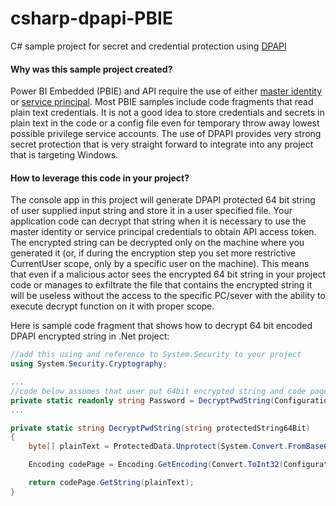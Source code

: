 # csharp-dpapi-PBIE
C# sample project for secret and credential protection using [DPAPI](https://docs.microsoft.com/en-us/dotnet/standard/security/how-to-use-data-protection)

#### Why was this sample project created?

Power BI Embedded (PBIE) and API require the use of either [master identity](https://docs.microsoft.com/en-us/power-bi/developer/embed-sample-for-customers#register-an-application-in-azure-active-directory-azure-ad) or [service principal](https://docs.microsoft.com/en-us/power-bi/developer/embed-service-principal).  Most PBIE samples include code fragments that read plain text credentials. It is not a good idea to store credentials and secrets in plain text in the code or a config file even for temporary throw away lowest possible privilege service accounts. The use of DPAPI provides very strong secret protection that is very straight forward to integrate into any project that is targeting Windows.

#### How to leverage this code in your project?

The console app in this project will generate DPAPI protected 64 bit string of user supplied input string and store it in a user specified file. Your application code can decrypt that string when it is necessary to use the master identity or service principal credentials to obtain API access token. The encrypted string can be decrypted only on the machine where you generated it (or, if during the encryption step you set more restrictive CurrentUser scope, only by a specific user on the machine). This means that even if a malicious actor sees the encrypted 64 bit string in your project code or manages to exfiltrate the file that contains the encrypted string it will be useless without the access to the specific PC/sever with the ability to execute decrypt function on it with proper scope.

Here is sample code fragment that shows how to decrypt 64 bit encoded DPAPI encrypted string in .Net project:

```cs
//add this using and reference to System.Security to your project
using System.Security.Cryptography;

...
//code below assumes that user put 64bit encrypted string and code page identifier in the config file
private static readonly string Password = DecryptPwdString(ConfigurationManager.AppSettings["pbiPassword"]);
...

private static string DecryptPwdString(string protectedString64Bit)
{
    byte[] plainText = ProtectedData.Unprotect(System.Convert.FromBase64String(protectedString64Bit), null, DataProtectionScope.CurrentUser);

    Encoding codePage = Encoding.GetEncoding(Convert.ToInt32(ConfigurationManager.AppSettings["codePage"]));

    return codePage.GetString(plainText);
}
```


